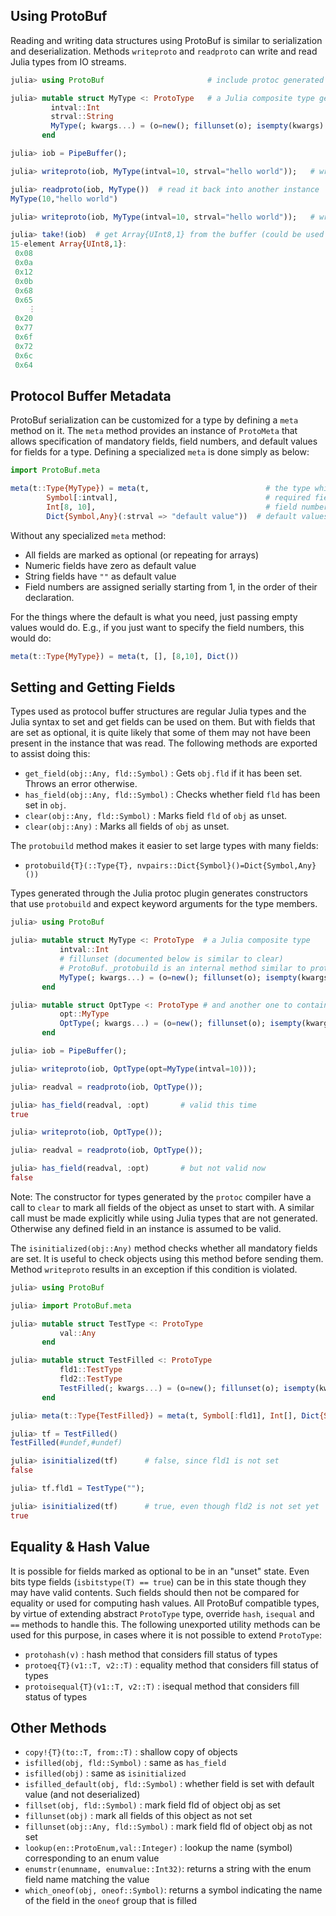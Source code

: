 ## Using ProtoBuf

Reading and writing data structures using ProtoBuf is similar to serialization and deserialization. Methods `writeproto` and `readproto` can write and read Julia types from IO streams.

````jl
julia> using ProtoBuf                       # include protoc generated package here

julia> mutable struct MyType <: ProtoType   # a Julia composite type generated from protoc
         intval::Int
         strval::String
         MyType(; kwargs...) = (o=new(); fillunset(o); isempty(kwargs) || ProtoBuf._protobuild(o, kwargs); o)
       end

julia> iob = PipeBuffer();

julia> writeproto(iob, MyType(intval=10, strval="hello world"));   # write an instance of it

julia> readproto(iob, MyType())  # read it back into another instance
MyType(10,"hello world")

julia> writeproto(iob, MyType(intval=10, strval="hello world"));   # write again for another example

julia> take!(iob)  # get Array{UInt8,1} from the buffer (could be used to send to other processes)
15-element Array{UInt8,1}:
 0x08
 0x0a
 0x12
 0x0b
 0x68
 0x65
    ⋮
 0x20
 0x77
 0x6f
 0x72
 0x6c
 0x64
````

## Protocol Buffer Metadata

ProtoBuf serialization can be customized for a type by defining a `meta` method on it. The `meta` method provides an instance of `ProtoMeta` that allows specification of mandatory fields, field numbers, and default values for fields for a type. Defining a specialized `meta` is done simply as below:

````jl
import ProtoBuf.meta

meta(t::Type{MyType}) = meta(t,                          # the type which this is for
		Symbol[:intval],                                 # required fields
		Int[8, 10],                                      # field numbers
		Dict{Symbol,Any}(:strval => "default value"))  # default values
````

Without any specialized `meta` method:

- All fields are marked as optional (or repeating for arrays)
- Numeric fields have zero as default value
- String fields have `""` as default value
- Field numbers are assigned serially starting from 1, in the order of their declaration.

For the things where the default is what you need, just passing empty values would do. E.g., if you just want to specify the field numbers, this would do:

````jl
meta(t::Type{MyType}) = meta(t, [], [8,10], Dict())
````

## Setting and Getting Fields
Types used as protocol buffer structures are regular Julia types and the Julia syntax to set and get fields can be used on them. But with fields that are set as optional, it is quite likely that some of them may not have been present in the instance that was read. The following methods are exported to assist doing this:

- `get_field(obj::Any, fld::Symbol)` : Gets `obj.fld` if it has been set. Throws an error otherwise.
- `has_field(obj::Any, fld::Symbol)` : Checks whether field `fld` has been set in `obj`.
- `clear(obj::Any, fld::Symbol)` : Marks field `fld` of `obj` as unset.
- `clear(obj::Any)` : Marks all fields of `obj` as unset.

The `protobuild` method makes it easier to set large types with many fields:
- `protobuild{T}(::Type{T}, nvpairs::Dict{Symbol}()=Dict{Symbol,Any}())`

Types generated through the Julia protoc plugin generates constructors that use `protobuild` and expect keyword arguments for the type members.

````jl
julia> using ProtoBuf

julia> mutable struct MyType <: ProtoType  # a Julia composite type
           intval::Int
           # fillunset (documented below is similar to clear)
           # ProtoBuf._protobuild is an internal method similar to protobuild
           MyType(; kwargs...) = (o=new(); fillunset(o); isempty(kwargs) || ProtoBuf._protobuild(o, kwargs); o)
       end

julia> mutable struct OptType <: ProtoType # and another one to contain it
           opt::MyType
           OptType(; kwargs...) = (o=new(); fillunset(o); isempty(kwargs) || ProtoBuf._protobuild(o, kwargs); o)
       end

julia> iob = PipeBuffer();

julia> writeproto(iob, OptType(opt=MyType(intval=10)));

julia> readval = readproto(iob, OptType());

julia> has_field(readval, :opt)       # valid this time
true

julia> writeproto(iob, OptType());

julia> readval = readproto(iob, OptType());

julia> has_field(readval, :opt)       # but not valid now
false
````

Note: The constructor for types generated by the `protoc` compiler have a call to `clear` to mark all fields of the object as unset to start with. A similar call must be made explicitly while using Julia types that are not generated. Otherwise any defined field in an instance is assumed to be valid.


The `isinitialized(obj::Any)` method checks whether all mandatory fields are set. It is useful to check objects using this method before sending them. Method `writeproto` results in an exception if this condition is violated.

````jl
julia> using ProtoBuf

julia> import ProtoBuf.meta

julia> mutable struct TestType <: ProtoType
           val::Any
       end

julia> mutable struct TestFilled <: ProtoType
           fld1::TestType
           fld2::TestType
           TestFilled(; kwargs...) = (o=new(); fillunset(o); isempty(kwargs) || ProtoBuf._protobuild(o, kwargs); o)
       end

julia> meta(t::Type{TestFilled}) = meta(t, Symbol[:fld1], Int[], Dict{Symbol,Any}());

julia> tf = TestFilled()
TestFilled(#undef,#undef)

julia> isinitialized(tf)      # false, since fld1 is not set
false

julia> tf.fld1 = TestType("");

julia> isinitialized(tf)      # true, even though fld2 is not set yet
true
````

## Equality &amp; Hash Value
It is possible for fields marked as optional to be in an &quot;unset&quot; state. Even bits type fields (`isbitstype(T) == true`) can be in this state though they may have valid contents. Such fields should then not be compared for equality or used for computing hash values. All ProtoBuf compatible types, by virtue of extending abstract `ProtoType` type, override `hash`, `isequal` and `==` methods to handle this. The following unexported utility methods can be used for this purpose, in cases where it is not possible to extend `ProtoType`:

- `protohash(v)` : hash method that considers fill status of types
- `protoeq{T}(v1::T, v2::T)` : equality method that considers fill status of types
- `protoisequal{T}(v1::T, v2::T)` : isequal method that considers fill status of types

## Other Methods
- `copy!{T}(to::T, from::T)` : shallow copy of objects
- `isfilled(obj, fld::Symbol)` : same as `has_field`
- `isfilled(obj)` : same as `isinitialized`
- `isfilled_default(obj, fld::Symbol)` : whether field is set with default value (and not deserialized)
- `fillset(obj, fld::Symbol)` : mark field fld of object obj as set
- `fillunset(obj)` : mark all fields of this object as not set
- `fillunset(obj::Any, fld::Symbol)` : mark field fld of object obj as not set
- `lookup(en::ProtoEnum,val::Integer)` : lookup the name (symbol) corresponding to an enum value
- `enumstr(enumname, enumvalue::Int32)`: returns a string with the enum field name matching the value
- `which_oneof(obj, oneof::Symbol)`: returns a symbol indicating the name of the field in the `oneof` group that is filled

